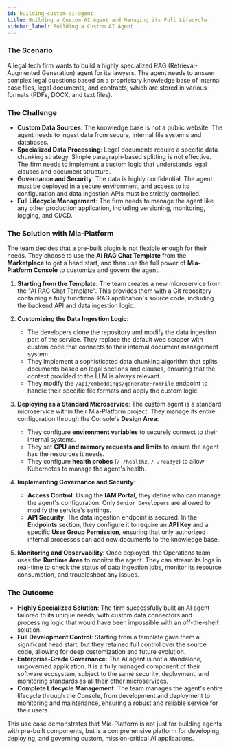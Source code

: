 ```yaml
---
id: building-custom-ai-agent
title: Building a Custom AI Agent and Managing its Full Lifecycle
sidebar_label: Building a Custom AI Agent
---
```


### The Scenario

A legal tech firm wants to build a highly specialized RAG (Retrieval-Augmented Generation) agent for its lawyers. The agent needs to answer complex legal questions based on a proprietary knowledge base of internal case files, legal documents, and contracts, which are stored in various formats (PDFs, DOCX, and text files).

### The Challenge

* **Custom Data Sources**: The knowledge base is not a public website. The agent needs to ingest data from secure, internal file systems and databases.
* **Specialized Data Processing**: Legal documents require a specific data chunking strategy. Simple paragraph-based splitting is not effective. The firm needs to implement a custom logic that understands legal clauses and document structure.
* **Governance and Security**: The data is highly confidential. The agent must be deployed in a secure environment, and access to its configuration and data ingestion APIs must be strictly controlled.
* **Full Lifecycle Management**: The firm needs to manage the agent like any other production application, including versioning, monitoring, logging, and CI/CD.

### The Solution with Mia-Platform

The team decides that a pre-built plugin is not flexible enough for their needs. They choose to use the **AI RAG Chat Template** from the **Marketplace** to get a head start, and then use the full power of **Mia-Platform Console** to customize and govern the agent.

1.  **Starting from the Template**: The team creates a new microservice from the "AI RAG Chat Template". This provides them with a Git repository containing a fully functional RAG application's source code, including the backend API and data ingestion logic.

2.  **Customizing the Data Ingestion Logic**:
    * The developers clone the repository and modify the data ingestion part of the service. They replace the default web scraper with custom code that connects to their internal document management system.
    * They implement a sophisticated data chunking algorithm that splits documents based on legal sections and clauses, ensuring that the context provided to the LLM is always relevant.
    * They modify the `/api/embeddings/generateFromFile` endpoint to handle their specific file formats and apply the custom logic.

3.  **Deploying as a Standard Microservice**: The custom agent is a standard microservice within their Mia-Platform project. They manage its entire configuration through the Console's **Design Area**:
    * They configure **environment variables** to securely connect to their internal systems.
    * They set **CPU and memory requests and limits** to ensure the agent has the resources it needs.
    * They configure **health probes** (`/-/healthz`, `/-/readyz`) to allow Kubernetes to manage the agent's health.

4.  **Implementing Governance and Security**:
    * **Access Control**: Using the **IAM Portal**, they define who can manage the agent's configuration. Only `Senior Developers` are allowed to modify the service's settings.
    * **API Security**: The data ingestion endpoint is secured. In the **Endpoints** section, they configure it to require an **API Key** and a specific **User Group Permission**, ensuring that only authorized internal processes can add new documents to the knowledge base.

5.  **Monitoring and Observability**: Once deployed, the Operations team uses the **Runtime Area** to monitor the agent. They can stream its logs in real-time to check the status of data ingestion jobs, monitor its resource consumption, and troubleshoot any issues.

### The Outcome

* **Highly Specialized Solution**: The firm successfully built an AI agent tailored to its unique needs, with custom data connectors and processing logic that would have been impossible with an off-the-shelf solution.
* **Full Development Control**: Starting from a template gave them a significant head start, but they retained full control over the source code, allowing for deep customization and future evolution.
* **Enterprise-Grade Governance**: The AI agent is not a standalone, ungoverned application. It is a fully managed component of their software ecosystem, subject to the same security, deployment, and monitoring standards as all their other microservices.
* **Complete Lifecycle Management**: The team manages the agent's entire lifecycle through the Console, from development and deployment to monitoring and maintenance, ensuring a robust and reliable service for their users.

This use case demonstrates that Mia-Platform is not just for building agents with pre-built components, but is a comprehensive platform for developing, deploying, and governing custom, mission-critical AI applications.
